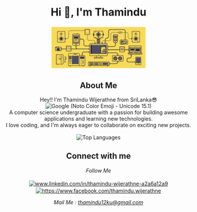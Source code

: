 <h1 align="center">Hi 👋, I'm Thamindu</h1>
<h3 align="center">
<img  alt="Coding" width="50%" src="https://github.com/Thamindu-wijerathne/React-Web-Appilcation-RAD-1/blob/master/src/components/Home/4.gif">
</h3>

<!-- About Me -->
  <h2 align="center">About Me</h2>
<p align="center"> Hey!! I'm Thamindu Wijerathne from SriLanka😎 <img src="https://images.emojiterra.com/google/noto-emoji/unicode-15.1/color/svg/1f1f1-1f1f0.svg" alt="Google (Noto Color Emoji - Unicode 15.1)" width="23" height="23"><br>A computer science undergraduate with a passion for building awesome applications and learning new technologies.<br>I love coding, and I'm always eager to collaborate on exciting new projects.</em></p>

<p align="center">
  <img align="center" src="https://github-readme-stats.vercel.app/api/top-langs/?username=Thamindu-wijerathne&layout=compact&theme=radical" alt="Top Languages" />
</p>

<!-- Contact -->
<h2 align="center">Connect with me</h2>
<p align="center"><em>Follow Me</em> <br><br>
<a href="https://linkedin.com/in/www.linkedin.com/in/thamindu-wijerathne-a2a6a12a9" target="blank"><img align="center" src="https://raw.githubusercontent.com/rahuldkjain/github-profile-readme-generator/master/src/images/icons/Social/linked-in-alt.svg" alt="www.linkedin.com/in/thamindu-wijerathne-a2a6a12a9" height="30" width="40" /></a>
<a href="https://fb.com/https://www.facebook.com/thamindu.wijerathne" target="blank"><img align="center" src="https://raw.githubusercontent.com/rahuldkjain/github-profile-readme-generator/master/src/images/icons/Social/facebook.svg" alt="https://www.facebook.com/thamindu.wijerathne" height="30" width="40" /></a>

<p align="center">
  <em>Mail Me : <a href="mailto:Thamindu12ku@gmail.com">thamindu12ku@gmail.com</a></em>
</p>
